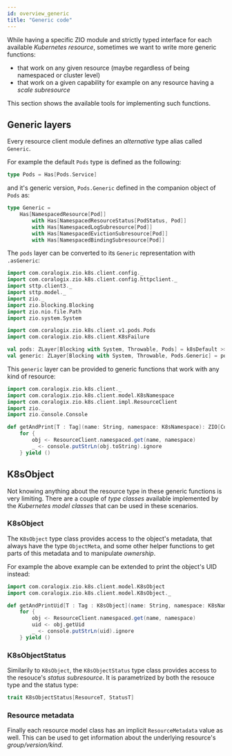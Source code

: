 ```yaml
---
id: overview_generic
title: "Generic code"
---
```


While having a specific ZIO module and strictly typed interface for each available _Kubernetes resource_, sometimes we want to write more generic functions:

- that work on any given resource (maybe regardless of being namespaced or cluster level)
- that work on a given capability for example on any resource having a _scale subresource_

This section shows the available tools for implementing such functions.

## Generic layers
Every resource client module defines an _alternative_ type alias called `Generic`.

For example the default `Pods` type is defined as the following:

```scala
type Pods = Has[Pods.Service]
```

and it's generic version, `Pods.Generic` defined in the companion object of `Pods` as:

```scala
type Generic = 
    Has[NamespacedResource[Pod]]
        with Has[NamespacedResourceStatus[PodStatus, Pod]]
        with Has[NamespacedLogSubresource[Pod]] 
        with Has[NamespacedEvictionSubresource[Pod]]
        with Has[NamespacedBindingSubresource[Pod]]
```

The `pods` layer can be converted to its `Generic` representation with `.asGeneric`:

```scala mdoc:invisible
import com.coralogix.zio.k8s.client.config._
import com.coralogix.zio.k8s.client.config.httpclient._
import sttp.client3._
import sttp.model._
import zio._
import zio.blocking.Blocking
import zio.nio.file.Path
import zio.system.System
```

```scala mdoc:silent
import com.coralogix.zio.k8s.client.v1.pods.Pods
import com.coralogix.zio.k8s.client.K8sFailure

val pods: ZLayer[Blocking with System, Throwable, Pods] = k8sDefault >>> Pods.live
val generic: ZLayer[Blocking with System, Throwable, Pods.Generic] = pods.map(_.get.asGeneric)
```

This `generic` layer can be provided to generic functions that work with any kind of resource:

```scala mdoc:silent
import com.coralogix.zio.k8s.client._
import com.coralogix.zio.k8s.client.model.K8sNamespace
import com.coralogix.zio.k8s.client.impl.ResourceClient
import zio._
import zio.console.Console

def getAndPrint[T : Tag](name: String, namespace: K8sNamespace): ZIO[Console with Has[NamespacedResource[T]], K8sFailure, Unit] =
    for {
        obj <- ResourceClient.namespaced.get(name, namespace)
        _ <- console.putStrLn(obj.toString).ignore
    } yield ()
```

## K8sObject
Not knowing anything about the resource type in these generic functions is very limiting.
There are a couple of _type classes_ available implemented by the _Kubernetes model classes_ that can be used in these scenarios.

### K8sObject
The `K8sObject` type class provides access to the object's metadata, that always have the type `ObjectMeta`, and some other
helper functions to get parts of this metadata and to manipulate _ownership_.

For example the above example can be extended to print the object's UID instead:

```scala mdoc:silent
import com.coralogix.zio.k8s.client.model.K8sObject
import com.coralogix.zio.k8s.client.model.K8sObject._

def getAndPrintUid[T : Tag : K8sObject](name: String, namespace: K8sNamespace): ZIO[Console with Has[NamespacedResource[T]], K8sFailure, Unit] =
    for {
        obj <- ResourceClient.namespaced.get(name, namespace)
        uid <- obj.getUid
        _ <- console.putStrLn(uid).ignore
    } yield ()
```

### K8sObjectStatus
Similarily to `K8sObject`, the `K8sObjectStatus` type class provides access to the resouce's _status subresource_. It is parametrized by both the resouce type and the status type:

```scala
trait K8sObjectStatus[ResourceT, StatusT]
```

### Resource metadata
Finally each resource model class has an implicit `ResourceMetadata` value as well. This can be used to get information about
the underlying resource's _group/version/kind_.
